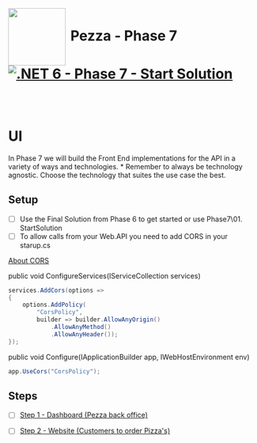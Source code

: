 <img align="left" width="116" height="116" src="pezza-logo.png" />

# &nbsp;**Pezza - Phase 7** [![.NET 6 - Phase 7 - Start Solution](https://github.com/entelect-incubator/.NET/actions/workflows/dotnet-phase7-startsolution.yml/badge.svg)](https://github.com/entelect-incubator/.NET/actions/workflows/dotnet-phase7-startsolution.yml)

<br/><br/>

# **UI**

In Phase 7 we will build the Front End implementations for the API in a variety of ways and technologies. * Remember to always be technology agnostic. Choose the technology that suites the use case the best.

## **Setup**

- [ ] Use the Final Solution from Phase 6 to get started or use Phase7\01. StartSolution
- [ ] To allow calls from your Web.API you need to add CORS in your starup.cs

[About CORS](https://www.youtube.com/watch?v=UjozQOaGt1k)

public void ConfigureServices(IServiceCollection services)

```cs
services.AddCors(options =>
{
    options.AddPolicy(
        "CorsPolicy",
        builder => builder.AllowAnyOrigin()
            .AllowAnyMethod()
            .AllowAnyHeader());
});
```

public void Configure(IApplicationBuilder app, IWebHostEnvironment env)

```cs
app.UseCors("CorsPolicy");
```

## **Steps**

- [ ] [Step 1 - Dashboard (Pezza back office)](https://github.com/entelect-incubator/.NET/tree/master/Phase%207/02.%20Dashboard)
- [ ] [Step 2 - Website (Customers to order Pizza's)](https://github.com/entelect-incubator/.NET/tree/master/Phase%207/03.%20Website) 
 
